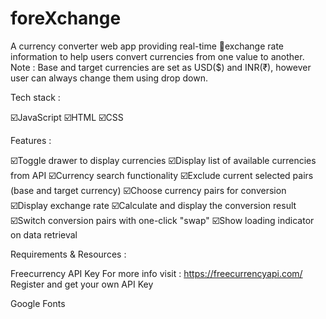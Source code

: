 # foreXchange

A currency converter web app providing real-time 💱exchange rate information to help users convert currencies from one value to another.
Note : Base and target currencies are set as USD($) and INR(₹), however user can always change them using drop down.

Tech stack :

☑️JavaScript
☑️HTML
☑️CSS

Features :

☑️Toggle drawer to display currencies
☑️Display list of available currencies from API
☑️Currency search functionality
☑️Exclude current selected pairs (base and target currency)
☑️Choose currency pairs for conversion
☑️Display exchange rate
☑️Calculate and display the conversion result
☑️Switch conversion pairs with one-click "swap"
☑️Show loading indicator on data retrieval

Requirements & Resources :

Freecurrency API Key
For more info visit : https://freecurrencyapi.com/
Register and get your own API Key

Google Fonts
